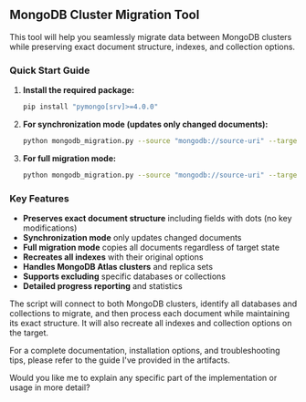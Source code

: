## MongoDB Cluster Migration Tool

This tool will help you seamlessly migrate data between MongoDB clusters while preserving exact document structure, indexes, and collection options.

### Quick Start Guide

1. **Install the required package:**
   ```bash
   pip install "pymongo[srv]>=4.0.0"
   ```

2. **For synchronization mode (updates only changed documents):**
   ```bash
   python mongodb_migration.py --source "mongodb://source-uri" --target "mongodb://target-uri"
   ```

3. **For full migration mode:**
   ```bash
   python mongodb_migration.py --source "mongodb://source-uri" --target "mongodb://target-uri" --full-migration
   ```

### Key Features

- **Preserves exact document structure** including fields with dots (no key modifications)
- **Synchronization mode** only updates changed documents
- **Full migration mode** copies all documents regardless of target state
- **Recreates all indexes** with their original options
- **Handles MongoDB Atlas clusters** and replica sets
- **Supports excluding** specific databases or collections
- **Detailed progress reporting** and statistics

The script will connect to both MongoDB clusters, identify all databases and collections to migrate, and then process each document while maintaining its exact structure. It will also recreate all indexes and collection options on the target.

For a complete documentation, installation options, and troubleshooting tips, please refer to the guide I've provided in the artifacts.

Would you like me to explain any specific part of the implementation or usage in more detail?